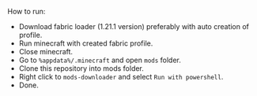 How to run:
 - Download fabric loader (1.21.1 version) preferably with auto creation of profile.
 - Run minecraft with created fabric profile.
 - Close minecraft.
 - Go to `%appdata%/.minecraft` and open `mods` folder.
 - Clone this repository into mods folder.
 - Right click to `mods-downloader` and select `Run with powershell`.
 - Done.